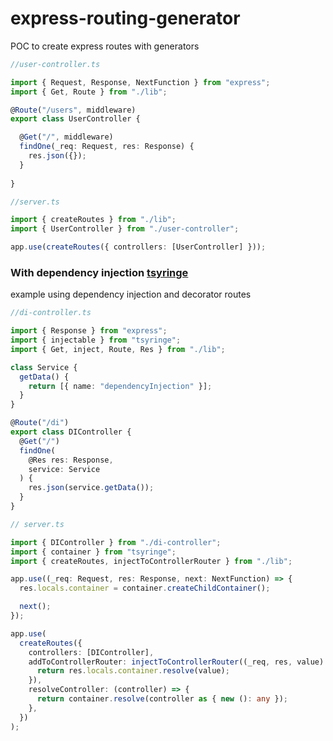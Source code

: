# express-routing-generator

POC to create express routes with generators


```ts
//user-controller.ts

import { Request, Response, NextFunction } from "express";
import { Get, Route } from "./lib";

@Route("/users", middleware)
export class UserController {

  @Get("/", middleware)
  findOne(_req: Request, res: Response) {
    res.json({});
  }
  
}
```

```ts
//server.ts

import { createRoutes } from "./lib";
import { UserController } from "./user-controller";

app.use(createRoutes({ controllers: [UserController] }));
```

### With dependency injection [tsyringe](https://github.com/microsoft/tsyringe)

example using dependency injection and decorator routes

```ts
//di-controller.ts

import { Response } from "express";
import { injectable } from "tsyringe";
import { Get, inject, Route, Res } from "./lib";

class Service {
  getData() {
    return [{ name: "dependencyInjection" }];
  }
}

@Route("/di")
export class DIController {
  @Get("/")
  findOne(
    @Res res: Response,
    service: Service
  ) {
    res.json(service.getData());
  }
}

```

```ts
// server.ts

import { DIController } from "./di-controller";
import { container } from "tsyringe";
import { createRoutes, injectToControllerRouter } from "./lib";

app.use((_req: Request, res: Response, next: NextFunction) => {
  res.locals.container = container.createChildContainer();

  next();
});

app.use(
  createRoutes({
    controllers: [DIController],
    addToControllerRouter: injectToControllerRouter((_req, res, value) => {
      return res.locals.container.resolve(value);
    }),
    resolveController: (controller) => {
      return container.resolve(controller as { new (): any });
    },
  })
);

```

